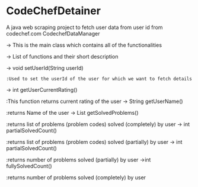 # CodeChefDetainer
A java web scraping project to fetch user data from user id from codechef.com
CodechefDataManager

-> This is the main class which contains all of the functionalities

->  List of functions and their short description

-> void setUserId(String userId)

    :Used to set the userId of the user for which we want to fetch details
-> int getUserCurrentRating()

   :This function returns current rating of the user
-> String getUserName()

  :returns Name of the user
-> List getSolvedProblems()

  :returns list of problems (problem codes) solved (completely) by user
-> int partialSolvedCount()

   :returns list of problems (problem codes) solved (partially) by user
-> int partialSolvedCount()

   :returns number of problems solved (partially) by user
 ->int fullySolvedCount()
 
   :returns number of problems solved (completely) by user
